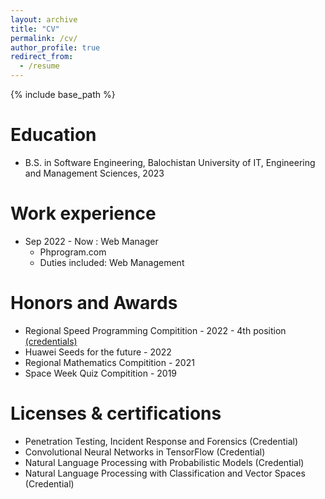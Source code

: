 ```yaml
---
layout: archive
title: "CV"
permalink: /cv/
author_profile: true
redirect_from:
  - /resume
---
```


{% include base_path %}

Education
======
* B.S. in Software Engineering, Balochistan University of IT, Engineering and Management Sciences, 2023

Work experience
======
* Sep 2022 - Now : Web Manager
  * Phprogram.com
  * Duties included: Web Management

  
Honors and Awards
======
* Regional Speed Programming Compitition - 2022 - 4th position <a href="https://www.w3schools.com/">(credentials)</a>
* Huawei Seeds for the future - 2022
* Regional Mathematics Compitition - 2021
* Space Week Quiz Compitition - 2019

  
Licenses & certifications
======
* Penetration Testing, Incident Response and Forensics (Credential)
* Convolutional Neural Networks in TensorFlow (Credential)
* Natural Language Processing with Probabilistic Models (Credential)
* Natural Language Processing with Classification and Vector Spaces (Credential)


